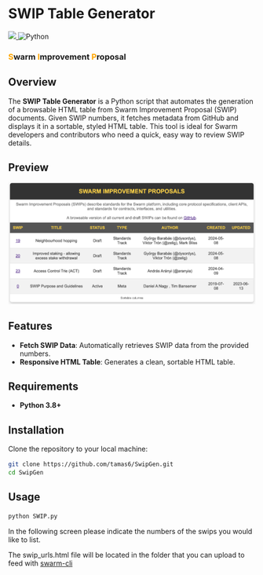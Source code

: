 # SWIP Table Generator

 <div align="left">

<p align="left">
    <a href="https://discord.com/channels/799027393297514537/1239813439136993280">
        <img src="https://img.shields.io/badge/Community%20Channel%20for%20SWIPs-white?logo=discord"> 
    </a>
    <img src="https://img.shields.io/badge/Python-3.8%2B-blue.svg?style=flat-square" alt="Python">
</p>
<h3 align="left"><span style="color:orange;">S</span>warm <span style="color:orange;">I</span>mprovement <span style="color:orange;">P</span>roposal</h3>
</div>

## Overview

The **SWIP Table Generator** is a Python script that automates the generation of a browsable HTML table from Swarm Improvement Proposal (SWIP) documents. Given SWIP numbers, it fetches metadata from GitHub and displays it in a sortable, styled HTML table. This tool is ideal for Swarm developers and contributors who need a quick, easy way to review SWIP details.

## Preview

![](./assets/screenshot.png)

## Features

- **Fetch SWIP Data**: Automatically retrieves SWIP data from the provided numbers.
- **Responsive HTML Table**: Generates a clean, sortable HTML table.

## Requirements

- **Python 3.8+**

## Installation

Clone the repository to your local machine:

```bash
git clone https://github.com/tamas6/SwipGen.git
cd SwipGen
```

## Usage

```zsh
python SWIP.py
```

In the following screen please indicate the numbers of the swips you would like to list.

The swip_urls.html file will be located in the folder that you can upload to feed with [swarm-cli](https://github.com/ethersphere/swarm-cli/tree/master)
